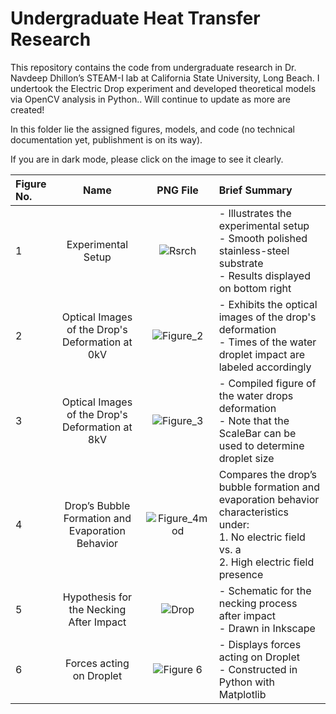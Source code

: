 # Undergraduate Heat Transfer Research
This repository contains the code from undergraduate research in  Dr. Navdeep Dhillon’s STEAM-I lab at California State University, Long Beach. 
I undertook the Electric Drop experiment and developed theoretical models via OpenCV analysis in Python.. Will continue to update as more are created!

In this folder lie the assigned figures, models, and code (no technical documentation yet, publishment is on its way).

If you are in dark mode, please click on the image to see it clearly.

| Figure No. | Name | PNG File | Brief Summary |
| :------------ | :-------------: | :-------------: | :------------- |
| 1 | Experimental Setup | ![Rsrch](https://user-images.githubusercontent.com/84933358/218894447-2f46e6b6-3e5f-4d47-815b-218e66fdb139.png) | - Illustrates the experimental setup <br> - Smooth polished stainless-steel substrate <br> - Results displayed on bottom right |
| 2 | Optical Images of the Drop's Deformation at 0kV |![Figure_2](https://user-images.githubusercontent.com/84933358/209671797-3dd20644-07af-46bb-8b0c-d5cd48ff9a2a.png)| - Exhibits the optical images of the drop's deformation <br> - Times of the water droplet impact are labeled accordingly |
| 3 | Optical Images of the Drop's Deformation at 8kV | ![Figure_3](https://user-images.githubusercontent.com/84933358/209712394-3df8b84e-bbaa-468e-9876-96c0e67cfed3.png) | - Compiled figure of the water drops deformation <br> - Note that the ScaleBar can be used to determine droplet size |
| 4 | Drop’s Bubble Formation and Evaporation Behavior | ![Figure_4mod](https://user-images.githubusercontent.com/84933358/209712454-c885f1cc-53f9-4904-b0b0-350b8ade04aa.png) | Compares the drop’s bubble formation and evaporation behavior characteristics under: <br> 1. No electric field <br> vs. a <br> 2. High electric field presence |
| 5 | Hypothesis for the Necking After Impact | ![Drop](https://user-images.githubusercontent.com/84933358/218894668-c1c4f955-e808-4f23-8983-98b7428f5bcb.png) | - Schematic for the necking process after impact <br> - Drawn in Inkscape |
| 6 | Forces acting on Droplet |![Figure 6](https://user-images.githubusercontent.com/84933358/210669065-7c92755e-d561-4115-aff3-722095af2e00.png) | - Displays forces acting on Droplet <br> - Constructed in Python with Matplotlib |
